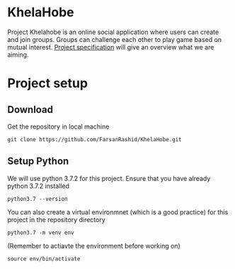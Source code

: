# KhelaHobe
Project Khelahobe is an online social application where users can create and join groups. Groups can challenge each other to play game based on mutual interest. [Project specification](https://paper.dropbox.com/doc/Project-KhelaHobe-Spec--AYqL9fIkEkW6XGPeSIDcxh~bAQ-FKa0RW5evbVd96nvyTAb8) will give an overview what we are aiming.

# Project setup

## Download
Get the repository in local machine

`git clone https://github.com/FarsanRashid/KhelaHobe.git`

## Setup Python
We will use python 3.7.2 for this project. Ensure that you have already python 3.7.2 installed

`python3.7 --version`

You can also create a virtual environmnet (which is a good practice) for this project in the repository directory

`python3.7 -m venv env`

(Remember to actiavte the environment before working on)

`source env/bin/activate`
